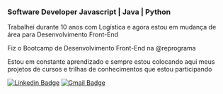 ### Software Developer Javascript | Java | Python

  Trabalhei durante 10 anos com Logística e agora estou em mudança de área para Desenvolvimento Front-End
  
  Fiz o Bootcamp de Desenvolvimento Front-End na @reprograma
  
  Estou em constante aprendizado e sempre estou colocando aqui meus projetos de cursos e trilhas de conhecimentos que estou participando

[![Linkedin Badge](https://img.shields.io/badge/-linkedIn-blue?style=flat-square&logo=Linkedin&logoColor=white&link=https://www.linkedin.com/in/tanejasaksham/)](https://www.linkedin.com/in/carolaraujodev/)      [![Gmail Badge](https://img.shields.io/badge/-gmail-c14438?style=flat-square&logo=Gmail&logoColor=white&link=mailto:ola.lorenarabelo@gmail.com)](mailto:carolaraujodev@gmail.com)

